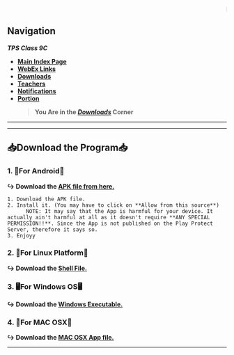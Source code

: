 
<marquee behavior="scroll" direction="left"><strong>EXAMS FROM 19th JULY!!  !!STAY STRONG!!</strong></marquee>

## Navigation
***TPS Class 9C***
- [**Main Index Page**](https://v1s1t0r999.github.io/TPSClass9C/index)
- [**WebEx Links**](https://v1s1t0r999.github.io/TPSClass9C/WebEx_Links)
- [**Downloads**](https://v1s1t0r999.github.io/TPSClass9C/downloads)
- [**Teachers**](https://v1s1t0r999.github.io/TPSClass9C/Teachers)
- [**Notifications**](https://v1s1t0r999.github.io/TPSClass9C/Notifications)
- [**Portion**](https://v1s1t0r999.github.io/TPSClass9C/Portion)
    > **You Are in the [*Downloads*](https://v1s1t0r999.github.io/TPSClass9C/downloads) Corner**

---
---


## 📥Download the Program📥

### 1. 📱For Android📱
   **↪ Download the [APK file from here.](https://s3.amazonaws.com/gonativeio/static/60d2cc4b2fa3f744f0268eec/app-release.apk)**
```
1. Download the APK file.
2. Install it. (You may have to click on **Allow from this source**)
      NOTE: It may say that the App is harmful for your device. It actually ain't harmful at all as it doesn't require **ANY SPECIAL PERMISSION!!**. Since the App is not published on the Play Protect Server, therefore it says so.
3. Enjoyy
```

### 2. 🐧For Linux Platform🐧
   **↪ Download the [Shell File.](https://us-central1-appmaker-desktop-new.cloudfunctions.net/web2desk/download/XNkjfNAA2sdXFCsV4Zv1/linux)**

### 3. 🖥️For Windows OS🖥️
   **↪ Download the [Windows Executable.](https://us-central1-appmaker-desktop-new.cloudfunctions.net/web2desk/download/XNkjfNAA2sdXFCsV4Zv1/windows)**

### 4. 🍎For MAC OSX🍎
   **↪ Download the [MAC OSX App file.](https://us-central1-appmaker-desktop-new.cloudfunctions.net/web2desk/download/XNkjfNAA2sdXFCsV4Zv1/osx)**


---
